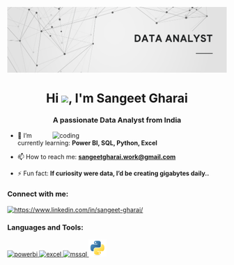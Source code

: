 ![logo](https://github.com/bkrsingh1008/bkrsingh1008/blob/main/github%20banner.png)

<h1 align="center">Hi <img src="https://media.giphy.com/media/hvRJCLFzcasrR4ia7z/giphy.gif" width="5%">, I'm Sangeet Gharai</h1>
<h3 align="center">A passionate Data Analyst from India</h3>

<img align="right" alt="coding" width="400" src="https://media.giphy.com/media/3oKIPEqDGUULpEU0aQ/giphy.gif?cid=790b7611w7r4d8v2j8ovl9l3qoowy1378fpufp8ag9bl7b9s&ep=v1_gifs_search&rid=giphy.gif&ct=g">

- 🌱 I’m currently learning: **Power BI, SQL, Python, Excel**

- 📫 How to reach me: **sangeetgharai.work@gmail.com**

- ⚡ Fun fact: **If curiosity were data, I’d be creating gigabytes daily..**

<h3 align="left">Connect with me:</h3>
<p align="left">
<a href="[https://www.linkedin.com/in/sangeet-gharai/]" target="blank"><img align="center" src="https://raw.githubusercontent.com/rahuldkjain/github-profile-readme-generator/master/src/images/icons/Social/linked-in-alt.svg" alt="https://www.linkedin.com/in/sangeet-gharai/" height="30" width="40" /></a>

</p>

<h3 align="left">Languages and Tools:</h3>
<p align="left"> <a href="https://www.microsoft.com/en-au/power-platform/products/power-bi/" target="_blank" rel="noreferrer"> <img src="https://logos-world.net/wp-content/uploads/2022/02/Power-BI-Logo.png" alt="powerbi" width="40" height="40"/> </a><a href="https://www.microsoft.com/en-in/microsoft-365/excel/" target="_blank" rel="noreferrer"> <img src="https://static.vecteezy.com/system/resources/previews/027/179/360/non_2x/microsoft-excel-icon-logo-symbol-free-png.png" alt="excel" width="40" height="40"/> </a><a href="https://www.microsoft.com/en-us/sql-server" target="_blank" rel="noreferrer"> <img src="https://www.svgrepo.com/show/303229/microsoft-sql-server-logo.svg" alt="mssql" width="40" height="40"/> </a> <a href="https://www.python.org" target="_blank" rel="noreferrer"> <img src="https://raw.githubusercontent.com/devicons/devicon/master/icons/python/python-original.svg" alt="python" width="40" height="40"/> </a>
</p>

